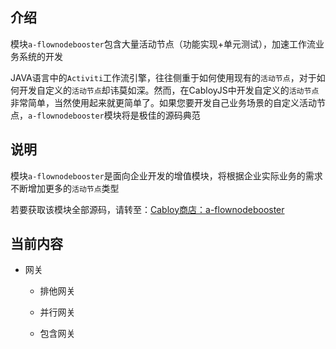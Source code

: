 ## 介绍

模块`a-flownodebooster`包含大量活动节点（功能实现+单元测试），加速工作流业务系统的开发

JAVA语言中的`Activiti`工作流引擎，往往侧重于如何使用现有的`活动节点`，对于如何开发自定义的`活动节点`却讳莫如深。然而，在CabloyJS中开发自定义的`活动节点`非常简单，当然使用起来就更简单了。如果您要开发自己业务场景的自定义活动节点，`a-flownodebooster`模块将是极佳的源码典范

## 说明

模块`a-flownodebooster`是面向企业开发的增值模块，将根据企业实际业务的需求不断增加更多的`活动节点`类型

若要获取该模块全部源码，请转至：[Cabloy商店：a-flownodebooster](https://store.cabloy.com/zh-cn/articles/a-flownodebooster.html)

## 当前内容

* 网关

  * 排他网关

  * 并行网关

  * 包含网关